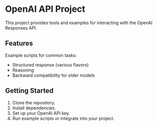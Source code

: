 # OpenAI API Project

This project provides tools and examples for interacting with the OpenAI Responses API.

## Features

Example scripts for common tasks:
- Structured response (various flavors)
- Reasoning
- Backward compatibility for older models

## Getting Started

1. Clone the repository.
2. Install dependencies.
3. Set up your OpenAI API key.
4. Run example scripts or integrate into your project.

